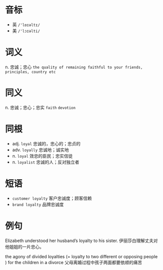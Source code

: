 # 音标

- 英 `/'lɒɪəltɪ/`
- 美 `/'lɔɪəlti/`

# 词义

n. 忠诚；忠心
`the quality of remaining faithful to your friends, principles, country etc`

# 同义

n. 忠诚；忠心；忠实
`faith` `devotion`

# 同根

- adj. `loyal` 忠诚的，忠心的；忠贞的
- adv. `loyally` 忠诚地；诚实地
- n. `loyal` 效忠的臣民；忠实信徒
- n. `loyalist` 忠诚的人；反对独立者

# 短语

- `customer loyalty` 客户忠诚度；顾客信赖
- `brand loyalty` 品牌忠诚度

# 例句

Elizabeth understood her husband’s loyalty to his sister.
伊丽莎白理解丈夫对他姐姐的一片忠心。

the agony of divided loyalties (= loyalty to two different or opposing people ) for the children in a divorce
父母离婚过程中孩子两面都要依顺的痛苦


